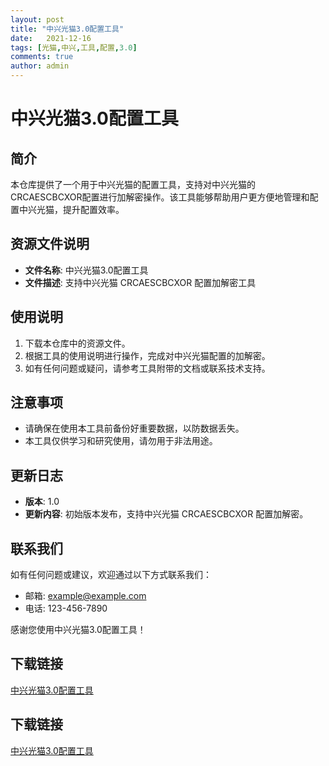 ```yaml
---
layout: post
title: "中兴光猫3.0配置工具"
date:   2021-12-16
tags: [光猫,中兴,工具,配置,3.0]
comments: true
author: admin
---
```

# 中兴光猫3.0配置工具

## 简介
本仓库提供了一个用于中兴光猫的配置工具，支持对中兴光猫的CRCAESCBCXOR配置进行加解密操作。该工具能够帮助用户更方便地管理和配置中兴光猫，提升配置效率。

## 资源文件说明
- **文件名称**: 中兴光猫3.0配置工具
- **文件描述**: 支持中兴光猫 CRCAESCBCXOR 配置加解密工具

## 使用说明
1. 下载本仓库中的资源文件。
2. 根据工具的使用说明进行操作，完成对中兴光猫配置的加解密。
3. 如有任何问题或疑问，请参考工具附带的文档或联系技术支持。

## 注意事项
- 请确保在使用本工具前备份好重要数据，以防数据丢失。
- 本工具仅供学习和研究使用，请勿用于非法用途。

## 更新日志
- **版本**: 1.0
- **更新内容**: 初始版本发布，支持中兴光猫 CRCAESCBCXOR 配置加解密。

## 联系我们
如有任何问题或建议，欢迎通过以下方式联系我们：
- 邮箱: example@example.com
- 电话: 123-456-7890

感谢您使用中兴光猫3.0配置工具！

## 下载链接

[中兴光猫3.0配置工具](https://pan.quark.cn/s/59e8278a3825)

## 下载链接

[中兴光猫3.0配置工具](https://pan.quark.cn/s/404295091e21)